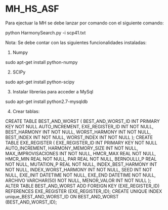 # MH_HS_ASF

Para ejectuar la MH se debe lanzar por comando con el siguiente comando:

python HarmonySearch.py -i scp41.txt


Nota:
Se debe contar con las siguientes funcionalidades instaladas:

1) Numpy

sudo apt-get install python-numpy

2) SCIPy

sudo apt-get install python-scipy

3) Instalar librerías para acceder a MySql

sudo apt-get install python2.7-mysqldb

4) Crear tablas:

CREATE TABLE BEST_AND_WORST
(
    BEST_AND_WORST_ID INT PRIMARY KEY NOT NULL AUTO_INCREMENT,
    EXE_REGISTER_ID INT NOT NULL,
    BEST_HARMONY INT NOT NULL,
    WORST_HARMONY INT NOT NULL,
    BEST_INDEX INT NOT NULL,
    WORST_INDEX INT NOT NULL
);
CREATE TABLE EXE_REGISTER
(
    EXE_REGISTER_ID INT PRIMARY KEY NOT NULL AUTO_INCREMENT,
    HARMONY_MEMORY_SIZE INT NOT NULL,
    MAX_IMPROVISACIONES INT NOT NULL,
    HMCR_MAX REAL NOT NULL,
    HMCR_MIN REAL NOT NULL,
    PAR REAL NOT NULL,
    BERNOULLI_P REAL NOT NULL,
    MUTATION_P REAL NOT NULL,
    INDEX_BEST_HARMONY INT NOT NULL,
    INDEX_WORST_HARMONY INT NOT NULL,
    SEED INT NOT NULL,
    EXE_INIT DATETIME NOT NULL,
    EXE_END DATETIME NOT NULL,
    ARCHIVO VARCHAR(50) NOT NULL,
    MENOR_VALOR INT NOT NULL
);
ALTER TABLE BEST_AND_WORST ADD FOREIGN KEY (EXE_REGISTER_ID) REFERENCES EXE_REGISTER (EXE_REGISTER_ID);
CREATE UNIQUE INDEX unique_BEST_AND_WORST_ID ON BEST_AND_WORST (BEST_AND_WORST_ID);

